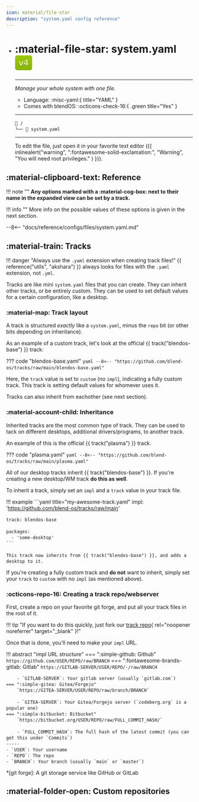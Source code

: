 ```yaml
---
icon: material/file-star
description: "system.yaml config reference"
---
```


<div class="grid cards" markdown>

-   # :material-file-star: system.yaml ![v4 badge](../../assets/img/v4.svg)
    -------

    <em>Manage your whole system with one file.</em>

    - Language: :misc-yaml:{ title="YAML" }
    - Comes with blendOS: :octicons-check-16:{ .green title="Yes" }

    --------
    ```title="File Location"
    󰉋 /
    └── 󱀺 system.yaml
    ```

    --------

    To edit the file, just open it in your favorite text editor ({{ inlinealert("warning", ":fontawesome-solid-exclamation:", "Warning", "You will need root privileges." ) }}).

</div>

## :material-clipboard-text: Reference

!!! note ""
    **Any options marked with a :material-cog-box: next to their name in the expanded view can be set by a track.**

!!! info ""
    More info on the possible values of these options is given in the next section.

--8<-- "docs/reference/configs/files/system.yaml.md"

## :material-train: Tracks

!!! danger "Always use the `.yaml` extension when creating track files!"
    {{ reference("utils", "akshara") }} always looks for files with the `.yaml` extension, not `.yml`.

Tracks are like mini `system.yaml` files that you can create. They can inherit other tracks, or be entirely custom. They can be used to set default values for a certain configuration, like a desktop.

### :material-map: Track layout

A track is structured *exactly* like a `system.yaml`, minus the `repo` bit (or other bits depending on inheritance).

As an example of a custom track, let's look at the official {{ track("blendos-base") }} track:

??? code "blendos-base.yaml"
    ```yaml
    --8<-- "https://github.com/blend-os/tracks/raw/main/blendos-base.yaml"
    ```

Here, the `track` value is set to `custom` (no `impl`), indicating a fully custom track. This track is setting default values for whomever uses it.

Tracks can also inherit from eachother (see next section).

### :material-account-child: Inheritance

Inherited tracks are the most common type of track. They can be used to tack on different desktops, additional drivers/programs, to another track.

An example of this is the official {{ track("plasma") }} track.

??? code "plasma.yaml"
    ```yaml
    --8<-- "https://github.com/blend-os/tracks/raw/main/plasma.yaml"
    ```

All of our desktop tracks inherit {{ track("blendos-base") }}. If you're creating a new desktop/WM track **do this as well**.

To inherit a track, simply set an `impl` and a `track` value in your track file.

!!! example
    ```yaml title="my-awesome-track.yaml"
    impl: 'https://github.com/blend-os/tracks/raw/main'

    track: blendos-base

    packages:
      - 'some-desktop'
    ```

    This track now inherits from {{ track("blendos-base") }}, and adds a desktop to it.

If you're creating a fully custom track and **do not** want to inherit, simply set your `track` to `custom` with no `impl` (as mentioned above).

### :octicons-repo-16: Creating a track repo/webserver

First, create a repo on your favorite git forge, and put all your track files in the root of it.

!!! tip "If you want to do this quickly, just fork our [track repo](https://github.com/blend-os/tracks){ rel="noopener noreferrer" target="_blank" }!"

Once that is done, you'll need to make your `impl` URL.

!!! abstract "impl URL structure"
    === ":simple-github: Github"
        `https://github.com/USER/REPO/raw/BRANCH`
    === ":fontawesome-brands-gitlab: Gitlab"
        `https://GITLAB-SERVER/USER/REPO/-/raw/BRANCH`
        
        - `GITLAB-SERVER`: Your gitlab server (usually `gitlab.com`)
    === ":simple-gitea: Gitea/Forgejo"
        `https://GITEA-SERVER/USER/REPO/raw/branch/BRANCH`

        - `GITEA-SERVER`: Your Gitea/Forgejo server (`codeberg.org` is a popular one)
    === ":simple-bitbucket: Bitbucket"
        `https://bitbucket.org/USER/REPO/raw/FULL_COMMIT_HASH/`

        - `FULL_COMMIT_HASH`: The full hash of the latest commit (you can get this under `Commits`)
    -----
    - `USER`: Your username
    - `REPO`: The repo
    - `BRANCH`: Your branch (usually `main` or `master`)

*[git forge]: A git storage service like GitHub or GitLab

## :material-folder-open: Custom repositories
